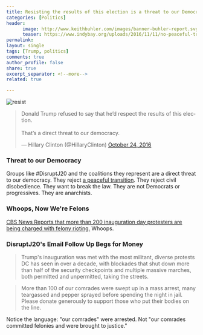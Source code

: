 ```yaml
---
title: Resisting the results of this election is a threat to our Democracy
categories: [Politics]
header:
      image: http://www.keithbuhler.com/images/banner-buhler-report.svg
      teaser: https://www.indybay.org/uploads/2016/11/11/no-peaceful-transition-disrupt-j20.jpg
permalink: 
layout: single
tags: [Trump, politics]
comments: true
author_profile: false
share: true
excerpt_separator: <!--more-->
related: true

---
```


![resist](https://www.indybay.org/uploads/2016/11/11/no-peaceful-transition-disrupt-j20.jpg)

<blockquote class="twitter-tweet" data-lang="en"><p lang="en" dir="ltr">Donald Trump refused to say that he’d respect the results of this election.<br><br>That’s a direct threat to our democracy.</p>&mdash; Hillary Clinton (@HillaryClinton) <a href="https://twitter.com/HillaryClinton/status/790612127996403712">October 24, 2016</a></blockquote>
<script async src="//platform.twitter.com/widgets.js" charset="utf-8"></script>


### Threat to our Democracy 

Groups like #DisruptJ20 and the coalitions they represent are a direct threat to our democracy. They reject [a peaceful transition](http://www.disruptj20.org/event/disruptj20-protest-the-inauguration-of-donald-trump/). They reject civil disobedience. They want to break the law. They are not Democrats or progressives. They are anarchists. 

<!--more-->

### Whoops, Now We're Felons

[CBS News Reports that more than 200 inauguration day protesters are being charged with felony rioting.](http://www.cbsnews.com/news/inauguration-day-protests-felony-rioting-charges-federal-prosecutors-say/) Whoops.

### DisruptJ20's Email Follow Up Begs for Money

>Trump's inauguration was met with the most militant, diverse protests DC has seen in over a decade, with blockades that shut down more than half of the security checkpoints and multiple massive marches, both permitted and unpermitted, taking the streets.

>More than 100 of our comrades were swept up in a mass arrest, many teargassed and pepper sprayed before spending the night in jail. Please donate generously to support those who put their bodies on the line.

Notice the language: "our comrades" were arrested. Not "our comrades committed felonies and were brought to justice." 